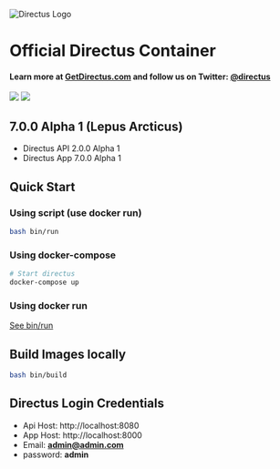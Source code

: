 ![Directus Logo](http://getdirectus.com/assets/imgs/directus.png)

Official Directus Container
====================

#### Learn more at [GetDirectus.com](http://getdirectus.com) and follow us on Twitter: [@directus](https://twitter.com/directus)
[![](https://images.microbadger.com/badges/image/getdirectus/directus.svg)](https://microbadger.com/images/getdirectus/directus "Get your own image badge on microbadger.com")
[![](https://images.microbadger.com/badges/version/getdirectus/directus.svg)](https://microbadger.com/images/getdirectus/directus "Get your own version badge on microbadger.com")

## 7.0.0 Alpha 1 (Lepus Arcticus)
- Directus API 2.0.0 Alpha 1
- Directus App 7.0.0 Alpha 1

## Quick Start

### Using script (use docker run)

```bash
bash bin/run
```

### Using docker-compose
```bash
# Start directus
docker-compose up
```

### Using docker run

[See bin/run](bin/run)

## Build Images locally

```bash
bash bin/build
```

## Directus Login Credentials

- Api Host: http://localhost:8080
- App Host: http://localhost:8000
- Email: **admin@admin.com**
- password: **admin**
